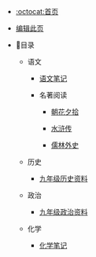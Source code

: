* [:octocat:首页](/README)

* [编辑此页](/md/edit.md)

* :memo:目录

	* 语文

		* [语文笔记](/md/Chinese/语文笔记.md)

		* 名著阅读

			* [朝花夕拾](/md/Chinese/ZhaoHuaXiShi.md)

			* [水浒传](/md/Chinese/水浒传.md)

			* [儒林外史](/md/Chinese/儒林外史.md)

	* 历史
		* [九年级历史资料](/md/history/九年级历史资料.md)

	* 政治
		* [九年级政治资料](/md/politics/九年级政治资料.md)

	* 化学
		* [化学笔记](/md/chemistry/化学笔记.md)